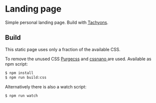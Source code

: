 # Landing page

Simple personal landing page. Build with [Tachyons](http://tachyons.io).

## Build

This static page uses only a fraction of the available CSS.

To remove the unused CSS [Purgecss](https://www.purgecss.com/) and [cssnano ](https://cssnano.co/) are used. Available as npm script:

```sh
$ npm install
$ npm run build:css
```

Alternatively there is also a watch script:

```sh
$ npm run watch
```
